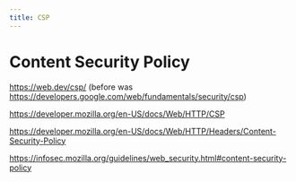 ```yaml
---
title: CSP
---
```


# Content Security Policy

https://web.dev/csp/ (before was https://developers.google.com/web/fundamentals/security/csp)

https://developer.mozilla.org/en-US/docs/Web/HTTP/CSP

https://developer.mozilla.org/en-US/docs/Web/HTTP/Headers/Content-Security-Policy

https://infosec.mozilla.org/guidelines/web_security.html#content-security-policy
